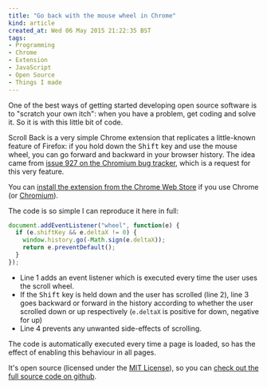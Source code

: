 ```yaml
---
title: "Go back with the mouse wheel in Chrome"
kind: article
created_at: Wed 06 May 2015 21:22:35 BST
tags:
- Programming
- Chrome
- Extension
- JavaScript
- Open Source
- Things I made
---
```


One of the best ways of getting started developing open source software is to "scratch your own itch": when you have a problem, get coding and solve it.  So it is with this little bit of code.

Scroll Back is a very simple Chrome extension that replicates a little-known feature of Firefox: if you hold down the <kbd>Shift</kbd> key and use the mouse wheel, you can go forward and backward in your browser history.  The idea came from [issue 927 on the Chromium bug tracker][issue 927], which is a request for this very feature.

You can [install the extension from the Chrome Web Store][download] if you use Chrome (or [Chromium][]).

The code is so simple I can reproduce it here in full:

``` javascript
document.addEventListener("wheel", function(e) {
  if (e.shiftKey && e.deltaX != 0) {
    window.history.go(-Math.sign(e.deltaX));
    return e.preventDefault();
  }
});
```

- Line 1 adds an event listener which is executed every time the user uses the scroll wheel.
- If the <kbd>Shift</kbd> key is held down and the user has scrolled (line 2), line 3 goes backward or forward in the history according to whether the user scrolled down or up respectively (`e.deltaX` is positive for down, negative for up)
- Line 4 prevents any unwanted side-effects of scrolling.

The code is automatically executed every time a page is loaded, so has the effect of enabling this behaviour in all pages.

It's open source (licensed under the [MIT License](LICENSE.txt)), so you can [check out the full source code on github][github].

[issue 927]: https://code.google.com/p/chromium/issues/detail?id=927#c18

[github]: https://github.com/jezcope/chrome-scroll-back

[download]: https://chrome.google.com/webstore/detail/scroll-back/bhhdgkdmcbgoecgmdgbkabdbjcihafgc?hl=en-GB&gl=GB

[Chromium]: http://www.chromium.org/
